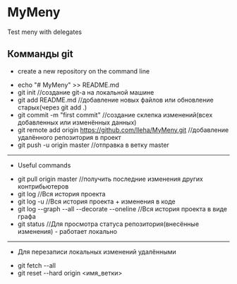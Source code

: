 # MyMeny
Test meny with delegates
## Комманды git
* create a new repository on the command line
- echo "# MyMeny" >> README.md
- git init //создание git-a на локальной машине
- git add README.md //добавление новых файлов или обновление старых(через git add .)
- git commit -m "first commit" //создание склепка изменений(всех добавленных или изменённых данных)
- git remote add origin https://github.com/Ileha/MyMeny.git //добавление удалённого репозитория в проект
- git push -u origin master //отправка в ветку master
* * *
* Useful commands
- git pull origin master //получить последние изменения других контрибьютеров
- git log //Вся история проекта
- git log -u //Вся история проекта + изменения в коде
- git log --graph --all --decorate --oneline //Вся история проекта в виде графа
- git status //Для просмотра статуса репозитория(внесённые изменения) - работает локально
* * *
* Для перезаписи локальных изменений удалёнными
- git fetch --all
- git reset --hard origin <имя_ветки>
